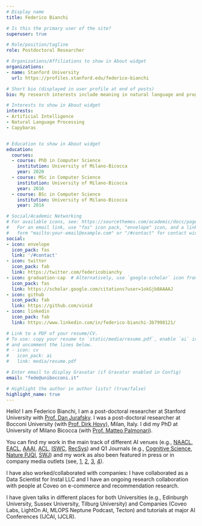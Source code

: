```yaml
---
# Display name
title: Federico Bianchi

# Is this the primary user of the site?
superuser: true

# Role/position/tagline
role: Postdoctoral Researcher

# Organizations/Affiliations to show in About widget
organizations:
- name: Stanford University
  url: https://profiles.stanford.edu/federico-bianchi

# Short bio (displayed in user profile at end of posts)
bio: My research interests include meaning in natural language and programming languages.

# Interests to show in About widget
interests:
- Artificial Intelligence
- Natural Language Processing
- Capybaras


# Education to show in About widget
education:
  courses:
  - course: PhD in Computer Science
    institution: University of Milano-Bicocca
    year: 2020
  - course: MSc in Computer Science
    institution: University of Milano-Bicocca
    year: 2016
  - course: BSc in Computer Science
    institution: University of Milano-Bicocca
    year: 2014

# Social/Academic Networking
# For available icons, see: https://sourcethemes.com/academic/docs/page-builder/#icons
#   For an email link, use "fas" icon pack, "envelope" icon, and a link in the
#   form "mailto:your-email@example.com" or "/#contact" for contact widget.
social:
- icon: envelope
  icon_pack: fas
  link: '/#contact'
- icon: twitter
  icon_pack: fab
  link: https://twitter.com/federicobianchy
- icon: graduation-cap  # Alternatively, use `google-scholar` icon from `ai` icon pack
  icon_pack: fas
  link: https://scholar.google.com/citations?user=1okGjb8AAAAJ
- icon: github
  icon_pack: fab
  link: https://github.com/vinid
- icon: linkedin
  icon_pack: fab
  link: https://www.linkedin.com/in/federico-bianchi-3b7998121/

# Link to a PDF of your resume/CV.
# To use: copy your resume to `static/media/resume.pdf`, enable `ai` icons in `params.toml`,
# and uncomment the lines below.
# - icon: cv
#   icon_pack: ai
#   link: media/resume.pdf

# Enter email to display Gravatar (if Gravatar enabled in Config)
email: "fede@unibocconi.it"

# Highlight the author in author lists? (true/false)
highlight_name: true
---
```


Hello! I am Federico Bianchi, I am a post-doctoral researcher at Stanford University with
[Prof. Dan Jurafsky](https://web.stanford.edu/~jurafsky/). I was a post-doctoral researcher at Bocconi University 
(with [Prof. Dirk Hovy](http://dirkhovy.com/)), Milan, Italy. I did my PhD at University of Milano Bicocca 
(with [Prof. Matteo Palmonari](https://scholar.google.it/citations?user=QmrLvqYAAAAJ&hl=en)).

You can find my work in the main track of different AI venues (e.g., 
[NAACL](https://aclanthology.org/2021.naacl-main.348/), [EACL](https://aclanthology.org/2021.eacl-main.143/), [AAAI](https://www.aaai.org/ojs/index.php/AAAI/article/view/4594/4472), 
[ACL](https://www.aclweb.org/anthology/2020.acl-main.154.pdf), 
[ISWC](https://link.springer.com/chapter/10.1007/978-3-030-00671-6_4), 
[RecSys](https://blog.coveo.com/multi-brand-personalization-in-ecommerce/))
 and Q1 Journals (e.g., [Cognitive Science](https://onlinelibrary.wiley.com/doi/10.1111/cogs.12963),
  [Nature PJQI](https://www.nature.com/articles/s41534-020-0248-6), 
  [SWJ](http://www.semantic-web-journal.net/system/files/swj2188.pdf)) 
  and my work as also been featured in press or in company media outlets 
  (see, [1](https://phys.org/news/2020-02-machine-quantum-optics.html),
[2](https://www.photonics.com/Articles/Neural_Network_Improves_Quantum_Tomography/a65552),
[3](https://www.knowledge.unibocconi.eu/notizia.php?idArt=21787),
[4](https://blog.coveo.com/multi-brand-personalization-in-ecommerce/)).

I have also worked/collaborated with companies: 
I have collaborated as a Data Scientist for Instal LLC and 
I have an ongoing research collaboration with people at Coveo on e-commerce and recommendation research. 

I have given talks in different places for both Universities (e.g., Edinburgh University, Sussex University, 
Tilburg University) and Companies (Coveo Labs, LightOn AI, MLOPS Neptune Podcast, Tecton) 
and tutorials at major AI Conferences (IJCAI, IJCLR).
